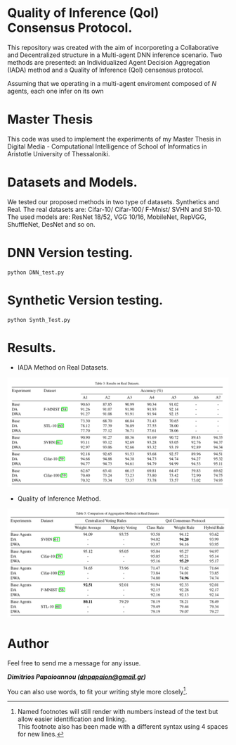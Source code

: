 # Quality of Inference (QoI) Consensus Protocol.

This repository was created with the aim of incorporeting a Collaborative and Decentralized structure in a Multi-agent DNN inference scenario. Two methods are presented: an Individualized Agent Decision Aggregation (IADA) method and a Quality of Inference (QoI) censensus protocol. 

Assuming that we operating in a multi-agent enviroment composed of $N$ agents, each one infer on its own 

# Master Thesis

This code was used to implement the experiments of my Master Thesis in Digital Media - Computational Intelligence of School of Informatics in Aristotle University of Thessaloniki. 

# Datasets and Models.
We tested our proposed methods in two type of datasets. Synthetics and Real. The real datasets are: Cifar-10/ Cifar-100/ F-Mnist/ SVHN and Stl-10. The used models are: ResNet 18/52, VGG 10/16, MobileNet, RepVGG, ShuffleNet, DesNet and so on. 

# DNN Version testing.

```shell
python DNN_test.py
```

# Synthetic Version testing.

```shell
python Synth_Test.py
```
# Results.
* IADA Method on Real Datasets.

![This is an image](./Results/IADA_Real.png)

* Quality of Inference Method.

![This is an image](./Results/QoI.png)

# Author

Feel free to send me a message for any issue.

***Dimitrios Papaioannou (dnpapaion@gmail.gr)***



You can also use words, to fit your writing style more closely[^note].

[^1]: Castro, Miguel. “Practical Byzantine fault tolerance.” USENIX Symposium on Operating Systems Design and Implementation (1999).
[^2]: Every new line should be prefixed with 2 spaces.  
  This allows you to have a footnote with multiple lines.
[^note]:
    Named footnotes will still render with numbers instead of the text but allow easier identification and linking.  
    This footnote also has been made with a different syntax using 4 spaces for new lines.
